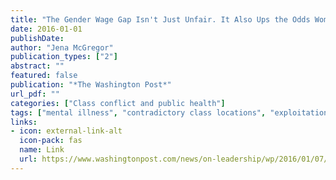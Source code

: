 ```yaml
---
title: "The Gender Wage Gap Isn't Just Unfair. It Also Ups the Odds Women Get Anxiety or Depression • The Washington Post"
date: 2016-01-01
publishDate: 
author: "Jena McGregor"
publication_types: ["2"]
abstract: ""
featured: false
publication: "*The Washington Post*"
url_pdf: ""
categories: ["Class conflict and public health"]
tags: ["mental illness", "contradictory class locations", "exploitation and domination"]
links: 
- icon: external-link-alt
  icon-pack: fas
  name: Link
  url: https://www.washingtonpost.com/news/on-leadership/wp/2016/01/07/the-gender-wage-gap-isnt-just-unfair-it-could-also-be-hurting-womens-mental-health/
---
```


